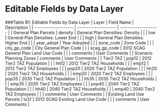 # Editable	Fields	by	Data	Layer

###Table	B1:	Editable	Fields	by	Data	Layer
|	Layer	|	Field Name	|	Description	|
|	--------------------	|	--------------------	|	--------------------	|
|	General Plan Parcels	|	density	|	General Plan Densities: Density	|
|		|	low	|	General Plan Densities: Lower End	|
|		|	high	|	General Plan Densities: Higher End	|
|		|	year_adopt	|	Year Adopted	|
|		|	zone_code	|	Zone Code	|
|		|	city_gp_code	|	City General Plan Code	|
|		|	scag_gp_code	|	2012 SCAG General Plan Land Use Code	|
|		|	comments	|	User Comments	|
|	Scenario Planning Zones	|	comments	|	User Comments	|
|	Tier2 TAZ	|	pop12	|	2012 Tier2 TAZ Population	|
|		|	hh12	|	2012 Tier2 TAZ Households	|
|		|	emp12	|	2012 Tier2 TAZ Employees	|
|		|	pop20	|	2020 Tier2 TAZ Population	|
|		|	hh20	|	2020 Tier2 TAZ Households	|
|		|	emp20	|	2020 Tier2 TAZ Employees	|
|		|	pop35	|	2035 Tier2 TAZ Population	|
|		|	hh35	|	2035 Tier2 TAZ Households	|
|		|	emp35	|	2035 Tier2 TAZ Employees	|
|		|	pop40	|	2040 Tier2 TAZ Population	|
|		|	hh40	|	2040 Tier2 TAZ Households	|
|		|	emp40	|	2040 Tier2 TAZ Employees	|
|		|	comments	|	User Comments	|
|	Existing Land Use Parcels	|	lu12	|	2012 SCAG Existing Land Use Code	|
|		|	comments	|	User Comments	|
